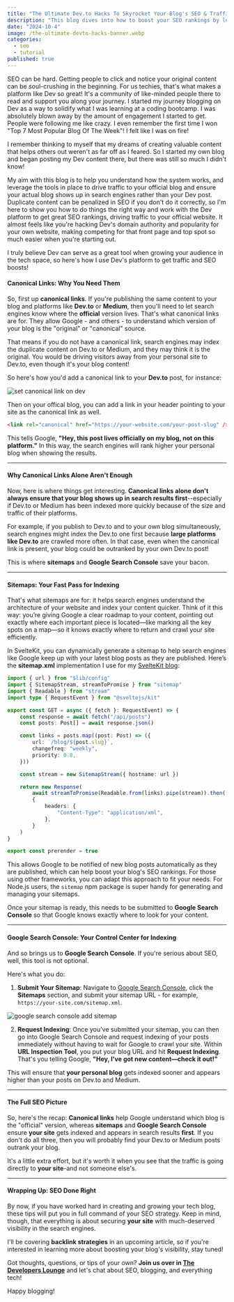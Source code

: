 ```yaml
---
title: "The Ultimate Dev.to Hacks To Skyrocket Your Blog's SEO & Traffic"
description: "This blog dives into how to boost your SEO rankings by leveraging canonical links, sitemaps, and Google Search Console when cross-posting content on platforms like Dev.to or Medium. We cover how to ensure your official blog gets indexed first, and the importance of using sitemaps to drive traffic back to your main site. Using a SvelteKit blog as an example, you’ll see a step-by-step guide on implementing a dynamic sitemap that keeps Google updated on new posts, helping to improve search engine visibility and grow your blog’s audience. Perfect for anyone looking to get the most out of their SEO strategy!"
date: "2024-10-4"
image: /the-ultimate-devto-hacks-banner.webp
categories:
  - seo
  - tutorial
published: true
---
```


SEO can be hard. Getting people to click and notice your original content can be soul-crushing in the beginning. For us techies, that's what makes a platform like Dev so great! It's a community of like-minded people there to read and support you along your journey. I started my journey blogging on Dev as a way to solidify what I was learning at a coding bootcamp. I was absolutely blown away by the amount of engagement I started to get. People were following me like crazy. I even remember the first time I won "Top 7 Most Popular Blog Of The Week"! I felt like I was on fire!

I remember thinking to myself that my dreams of creating valuable content that helps others out weren't as far off as I feared. So I started my own blog and began posting my Dev content there, but there was still so much I didn't know!

My aim with this blog is to help you understand how the system works, and leverage the tools in place to drive traffic to your official blog and ensure your actual blog shows up in search engines rather than your Dev post. Duplicate content can be penalized in SEO if you don't do it correctly, so I'm here to show you how to do things the right way and work with the Dev platform to get great SEO rankings, driving traffic to your official website. It almost feels like you're hacking Dev's domain authority and popularity for your own website, making competing for that front page and top spot so much easier when you're starting out.

I truly believe Dev can serve as a great tool when growing your audience in the tech space, so here's how I use Dev's platform to get traffic and SEO boosts!

#### **Canonical Links: Why You Need Them**

So, first up **canonical links**. If you're publishing the same content to your blog and platforms like **Dev.to** or **Medium**, then you'll need to let search engines know where the **official** version lives. That's what canonical links are for. They allow Google - and others - to understand which version of your blog is the "original" or "canonical" source.

That means if you do not have a canonical link, search engines may index the duplicate content on Dev.to or Medium, and they may think it is the original. You would be driving visitors away from your personal site to Dev.to, even though it's your blog content!

So here's how you'd add a canonical link to your **Dev.to** post, for instance:

![set canonical link on dev](/dev-canonical-link.webp)

Then on your offical blog, you can add a link in your header pointing to your site as the canonical link as well.

```html
<link rel="canonical" href="https://your-website.com/your-post-slug" />
```

This tells Google, **"Hey, this post lives officially on my blog, not on this platform."** In this way, the search engines will rank higher your personal blog when showing the results.

---

#### **Why Canonical Links Alone Aren't Enough**

Now, here is where things get interesting. **Canonical links alone don't always ensure that your blog shows up in search results first**--especially if Dev.to or Medium has been indexed more quickly because of the size and traffic of their platforms.

For example, if you publish to Dev.to and to your own blog simultaneously, search engines might index the Dev.to one first because **large platforms like Dev.to** are crawled more often. In that case, even when the canonical link is present, your blog could be outranked by your own Dev.to post!

This is where **sitemaps** and **Google Search Console** save your bacon.

---

#### **Sitemaps: Your Fast Pass for Indexing**

That's what sitemaps are for: it helps search engines understand the architecture of your website and index your content quicker. Think of it this way: you’re giving Google a clear roadmap to your content, pointing out exactly where each important piece is located—like marking all the key spots on a map—so it knows exactly where to return and crawl your site efficiently.

In SvelteKit, you can dynamically generate a sitemap to help search engines like Google keep up with your latest blog posts as they are published. Here’s the **sitemap.xml** implementation I use for my [SvelteKit blog](https://jimmymcbride.dev/blog/sveltekit-blog):

```typescript
import { url } from "$lib/config"
import { SitemapStream, streamToPromise } from "sitemap"
import { Readable } from "stream"
import type { RequestEvent } from "@sveltejs/kit"

export const GET = async ({ fetch }: RequestEvent) => {
	const response = await fetch("/api/posts")
	const posts: Post[] = await response.json()

	const links = posts.map((post: Post) => ({
		url: `/blog/${post.slug}`,
		changefreq: "weekly",
		priority: 0.8,
	}))

	const stream = new SitemapStream({ hostname: url })

	return new Response(
		await streamToPromise(Readable.from(links).pipe(stream)).then((data) => data.toString()),
		{
			headers: {
				"Content-Type": "application/xml",
			},
		}
	)
}

export const prerender = true
```

This allows Google to be notified of new blog posts automatically as they are published, which can help boost your blog's SEO rankings. For those using other frameworks, you can adapt this approach to fit your needs. For Node.js users, the `sitemap` npm package is super handy for generating and managing your sitemaps.

Once your sitemap is ready, this needs to be submitted to **Google Search Console** so that Google knows exactly where to look for your content.

---

#### **Google Search Console: Your Control Center for Indexing**

And so brings us to **Google Search Console**. If you're serious about SEO, well, this tool is not optional.

Here's what you do:

1. **Submit Your Sitemap**: Navigate to [Google Search Console](https://search.google.com/search-console/about), click the **Sitemaps** section, and submit your sitemap URL - for example, `https://your-site.com/sitemap.xml`.

![google search console add sitemap](/gsc-sitemap.webp)

2. **Request Indexing**: Once you've submitted your sitemap, you can then go into Google Search Console and request indexing of your posts immediately without having to wait for Google to crawl your site. Within **URL Inspection Tool**, you put your blog URL and hit **Request Indexing**. That's you telling Google, **"Hey, I've got new content—check it out!"**

This will ensure that **your personal blog** gets indexed sooner and appears higher than your posts on Dev.to and Medium.

---

#### **The Full SEO Picture**

So, here's the recap: **Canonical links** help Google understand which blog is the "official" version, whereas **sitemaps** and **Google Search Console** ensure **your site** gets indexed and appears in search results **first**. If you don't do all three, then you will probably find your Dev.to or Medium posts outrank your blog.

It's a little extra effort, but it's worth it when you see that the traffic is going directly to **your site**-and not someone else's.

---

#### **Wrapping Up: SEO Done Right**

By now, if you have worked hard in creating and growing your tech blog, these tips will put you in full command of your SEO strategy. Keep in mind, though, that everything is about securing **your site** with much-deserved visibility in the search engines.

I'll be covering **backlink strategies** in an upcoming article, so if you're interested in learning more about boosting your blog's visibility, stay tuned!

Got thoughts, questions, or tips of your own? **Join us over in [The Developers Lounge](https://discord.gg/4PCy4Bz)** and let's chat about SEO, blogging, and everything tech!

Happy blogging!
